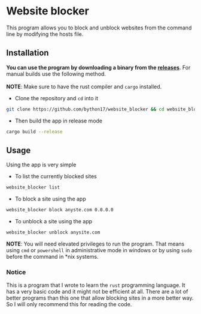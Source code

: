 # Website blocker

This program allows you to block and unblock websites from the command line by modifying the hosts file.
<br>
## Installation

**You can use the program by downloading a binary from the [releases](https://github.com/bython17/website_blocker/releases/tag/0.1.0)**. For manual builds use the following method.
<br>
<br>
**NOTE**: Make sure to have the rust compiler and `cargo` installed.

- Clone the repository and `cd` into it
```bash
git clone https://github.com/bython17/website_blocker && cd website_blocker
```
- Then build the app in release mode
```bash
cargo build --release
```

## Usage
Using the app is very simple
- To list the currently blocked sites
```bash
website_blocker list
```
- To block a site using the app
```bash
website_blocker block anyste.com 0.0.0.0
```
- To unblock a site using the app
```bash
website_blocker unblock anysite.com
```
**NOTE**: You will need elevated privileges to run the program. That means using `cmd` or `powershell` in administrative mode in windows
or by using `sudo` before the command in *nix systems.

### Notice
This is a program that I wrote to learn the `rust` programming language. It has a very basic code and it might not be efficient at all. There are
a lot of better programs than this one that allow blocking sites in a more better way. So I will only recommend this for reading the code.
